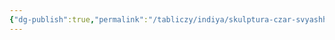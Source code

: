 ```yaml
---
{"dg-publish":true,"permalink":"/tabliczy/indiya/skulptura-czar-svyashhennik/","dgPassFrontmatter":true}
---
```



